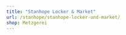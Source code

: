 ```yaml
---
title: "Stanhope Locker & Market"
url: /stanhope/stanhope-locker-und-market/
shop: Metzgerei
---
```

